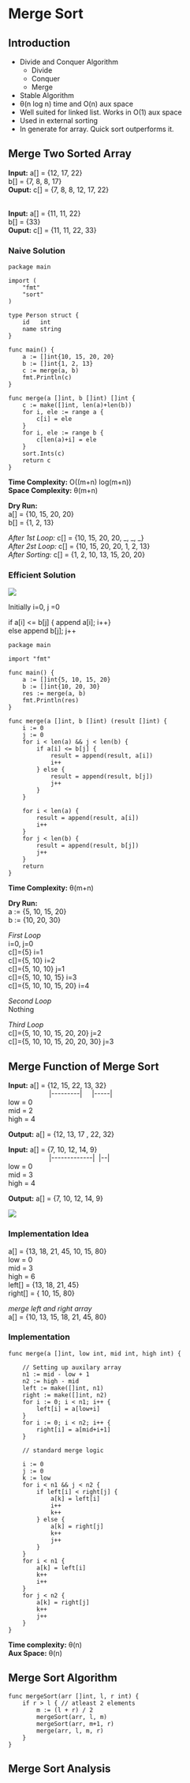# Merge Sort

## Introduction
- Divide and Conquer Algorithm
    - Divide
    - Conquer
    - Merge
- Stable Algorithm
- &theta;(n log n) time and O(n) aux space
- Well suited for linked list. Works in O(1) aux space
- Used in external sorting
- In generate for array. Quick sort outperforms it.

## Merge Two Sorted Array

**Input:** a[] = {12, 17, 22} </br>
b[] = {7, 8, 8, 17} </br>
**Ouput:** c[] = {7, 8, 8, 12, 17, 22} </br>
</br>

**Input:** a[] = {11, 11, 22} </br>
b[] = {33} </br>
**Ouput:** c[] = {11, 11, 22, 33} </br>


### Naive Solution

```
package main

import (
	"fmt"
	"sort"
)

type Person struct {
	id   int
	name string
}

func main() {
	a := []int{10, 15, 20, 20}
	b := []int{1, 2, 13}
	c := merge(a, b)
	fmt.Println(c)
}

func merge(a []int, b []int) []int {
	c := make([]int, len(a)+len(b))
	for i, ele := range a {
		c[i] = ele
	}
	for i, ele := range b {
		c[len(a)+i] = ele
	}
	sort.Ints(c)
	return c
}
```

**Time Complexity:** O((m+n) log(m+n)) </br>
**Space Complexity:** &theta;(m+n)

**Dry Run:** </br>
a[] = {10, 15, 20, 20} </br>
b[] = {1, 2, 13} </br>
 
*After 1st Loop:* c[] = {10, 15, 20, 20, _, _, _} </br>
*After 2st Loop:* c[] = {10, 15, 20, 20, 1, 2, 13} </br>
*After Sorting:* c[] = {1, 2, 10, 13, 15, 20, 20} </br>


### Efficient Solution

![](docs/merge_sorted_array.png)

Initially i=0, j =0

if a[i] <= b[j] { append a[i]; i++} </br>
else append b[j]; j++

```golang
package main

import "fmt"

func main() {
	a := []int{5, 10, 15, 20}
	b := []int{10, 20, 30}
	res := merge(a, b)
	fmt.Println(res)
}

func merge(a []int, b []int) (result []int) {
	i := 0
	j := 0
	for i < len(a) && j < len(b) {
		if a[i] <= b[j] {
			result = append(result, a[i])
			i++
		} else {
			result = append(result, b[j])
			j++
		}
	}

	for i < len(a) {
		result = append(result, a[i])
		i++
	}
	for j < len(b) {
		result = append(result, b[j])
		j++
	}
	return
}
```

**Time Complexity:** &theta;(m+n)

**Dry Run:**</br>
a := {5, 10, 15, 20} </br>
b := {10, 20, 30}

*First Loop*</br>
i=0, j=0 </br>
c[]={5}  i=1 </br>
c[]={5, 10}  i=2 </br>
c[]={5, 10, 10}  j=1 </br>
c[]={5, 10, 10, 15}  i=3 </br>
c[]={5, 10, 10, 15, 20}  i=4 </br>

*Second Loop* </br>
Nothing

*Third Loop* </br>
c[]={5, 10, 10, 15, 20, 20}  j=2 </br>
c[]={5, 10, 10, 15, 20, 20, 30}  j=3 </br>

## Merge Function of Merge Sort

**Input:** a[] = {12, 15, 22, 13, 32}</br>
&nbsp; &nbsp; &nbsp; &nbsp; &nbsp; &nbsp; &nbsp; &nbsp; &nbsp; &nbsp; &nbsp;|---------|  &nbsp; &nbsp; |-----| </br>
low = 0 </br>
mid = 2 </br>
high = 4 </br>

**Output:** a[] = {12, 13, 17 , 22, 32}
</br>

**Input:** a[] = {7, 10, 12, 14, 9}<br>
&nbsp; &nbsp; &nbsp; &nbsp; &nbsp; &nbsp; &nbsp; &nbsp; &nbsp; &nbsp; &nbsp;|-------------| &nbsp;|--| </br>
low = 0 </br>
mid = 3 </br>
high = 4 </br>

**Output:** a[] = {7, 10, 12, 14, 9}

![](docs/merge_function_of_merge_sort.png)

### Implementation Idea

a[] = {13, 18, 21, 45, 10, 15, 80}</br>
low = 0 </br>
mid = 3 </br>
high = 6 </br>
left[] = {13, 18, 21, 45} </br>
right[] = { 10, 15, 80}</br>

*merge left and right array* <br>
a[] = {10, 13, 15, 18, 21, 45, 80}


### Implementation

```golang
func merge(a []int, low int, mid int, high int) {

	// Setting up auxilary array
	n1 := mid - low + 1
	n2 := high - mid
	left := make([]int, n1)
	right := make([]int, n2)
	for i := 0; i < n1; i++ {
		left[i] = a[low+i]
	}
	for i := 0; i < n2; i++ {
		right[i] = a[mid+i+1]
	}

	// standard merge logic

	i := 0
	j := 0
	k := low
	for i < n1 && j < n2 {
		if left[i] < right[j] {
			a[k] = left[i]
			i++
			k++
		} else {
			a[k] = right[j]
			k++
			j++
		}
	}
	for i < n1 {
		a[k] = left[i]
		k++
		i++
	}
	for j < n2 {
		a[k] = right[j]
		k++
		j++
	}
}

```

**Time complexity:** &theta;(n) </br>
**Aux Space:** &theta;(n) 
## Merge Sort Algorithm

```golang
func mergeSort(arr []int, l, r int) {
	if r > l { // atleast 2 elements
		m := (l + r) / 2
		mergeSort(arr, l, m)
		mergeSort(arr, m+1, r)
		merge(arr, l, m, r)
	}
}
```

## Merge Sort Analysis